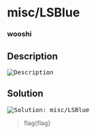 # misc/LSBlue
### wooshi

## Description

<kbd>![Description](https://github.com/T1nk3r3ll4/CTF-writeups/blob/main/HSCTF8/images/imagename.png)</kbd>

## Solution
<kbd>![Solution: misc/LSBlue](https://github.com/T1nk3r3ll4/CTF-writeups/blob/main/HSCTF8/images/imagename.png)</kbd>
  
> flag{flag}
